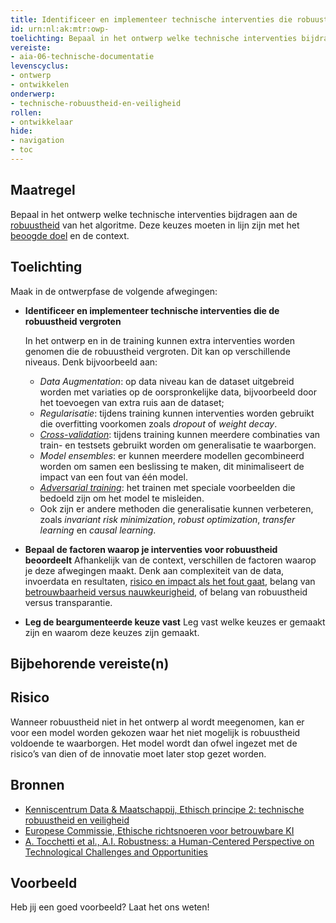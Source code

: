 ```yaml
---
title: Identificeer en implementeer technische interventies die robuustheid vergroten
id: urn:nl:ak:mtr:owp-
toelichting: Bepaal in het ontwerp welke technische interventies bijdragen aan de robuustheid van het algoritme. Deze keuzes moeten in lijn zijn met het beoogde doel en de context. 
vereiste:
- aia-06-technische-documentatie
levenscyclus:
- ontwerp
- ontwikkelen
onderwerp:
- technische-robuustheid-en-veiligheid
rollen:
- ontwikkelaar
hide:
- navigation
- toc
---
```


<!-- tags -->

## Maatregel
Bepaal in het ontwerp welke technische interventies bijdragen aan de [robuustheid](../../onderwerpen/technische-robuustheid-en-veiligheid.md#wat-is-technisch-robuust-en-veilig) van het algoritme. Deze keuzes moeten in lijn zijn met het [beoogde doel](1-pba-02-formuleren-doelstelling.md) en de context. 

## Toelichting
Maak in de ontwerpfase de volgende afwegingen:

- **Identificeer en implementeer technische interventies die de robuustheid vergroten**

    In het ontwerp en in de training kunnen extra interventies worden genomen die de robuustheid vergroten. Dit kan op verschillende niveaus. Denk bijvoorbeeld aan: 
    
    - *Data Augmentation*: op data niveau kan de dataset uitgebreid worden met variaties op de oorspronkelijke data, bijvoorbeeld door het toevoegen van extra ruis aan de dataset; 
    - *Regularisatie*: tijdens training kunnen interventies worden gebruikt die overfitting voorkomen zoals *dropout* of *weight decay*. 
    - *[Cross-validation](3-dat-07-training-validatie-en-testdata.md#k-fold-cross-validation)*: tijdens training kunnen meerdere combinaties van train- en testsets gebruikt worden om generalisatie te waarborgen.
    - *Model ensembles*: er kunnen meerdere modellen gecombineerd worden om samen een beslissing te maken, dit minimaliseert de impact van een fout van één model. 
    - *[Adversarial training](#)*: het trainen met speciale voorbeelden die bedoeld zijn om het model te misleiden.  
    - Ook zijn er andere methoden die generalisatie kunnen verbeteren, zoals *invariant risk minimization*, *robust optimization*, *transfer learning* en *causal learning*. 

- **Bepaal de factoren waarop je interventies voor robuustheid beoordeelt**
    Afhankelijk van de context, verschillen de factoren waarop je deze afwegingen maakt. 
    Denk aan complexiteit van de data, invoerdata en resultaten, [risico en impact als het fout gaat](2-owp-99-impact-als-niet-werkt-als-beoogd.md), belang van [betrouwbaarheid versus nauwkeurigheid](../../onderwerpen/technische-robuustheid-en-veiligheid.md#wat-is-technisch-robuust-en-veilig), of belang van robuustheid versus transparantie. 

- **Leg de beargumenteerde keuze vast**
    Leg vast welke keuzes er gemaakt zijn en waarom deze keuzes zijn gemaakt. 

## Bijbehorende vereiste(n)

<!-- list_vereisten_on_maatregelen_page -->

## Risico
Wanneer robuustheid niet in het ontwerp al wordt meegenomen, kan er voor een model worden gekozen waar het niet mogelijk is robuustheid voldoende te waarborgen.
Het model wordt dan ofwel ingezet met de risico’s van dien of de innovatie moet later stop gezet worden. 

## Bronnen
- [Kenniscentrum Data & Maatschappij, Ethisch principe 2: technische robuustheid en veiligheid](https://data-en-maatschappij.ai/publicaties/ethisch-principe-2-technische-robuustheid-en-veiligheid)
- [Europese Commissie, Ethische richtsnoeren voor betrouwbare KI](https://digital-strategy.ec.europa.eu/nl/library/ethics-guidelines-trustworthy-ai)
- [A. Tocchetti et al., A.I. Robustness: a Human-Centered Perspective on Technological Challenges and Opportunities](https://arxiv.org/abs/2210.08906)

## Voorbeeld

Heb jij een goed voorbeeld? Laat het ons weten!

